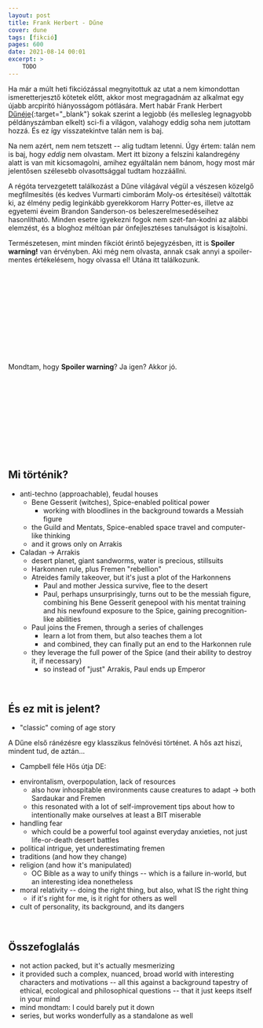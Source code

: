 ```yaml
---
layout: post
title: Frank Herbert - Dűne
cover: dune
tags: [fikció]
pages: 600
date: 2021-08-14 00:01
excerpt: >
    TODO
---
```


Ha már a múlt heti fikciózással megnyitottuk az utat a nem kimondottan ismeretterjesztő kötetek előtt, akkor most megragadnám az alkalmat egy újabb arcpirító hiányosságom pótlására.
Mert habár Frank Herbert [Dűnéje](https://moly.hu/konyvek/frank-herbert-a-dune){:target="_blank"} sokak szerint a legjobb (és mellesleg legnagyobb példányszámban elkelt) sci-fi a világon, valahogy eddig soha nem jutottam hozzá.
És ez így visszatekintve talán nem is baj.

Na nem azért, nem nem tetszett -- alig tudtam letenni.
Úgy értem: talán nem is baj, hogy *eddig* nem olvastam.
Mert itt bizony a felszíni kalandregény alatt is van mit kicsomagolni, amihez egyáltalán nem bánom, hogy most már jelentősen szélesebb olvasottsággal tudtam hozzáállni.

A régóta tervezgetett találkozást a Dűne világával végül a vészesen közelgő megfilmesítés (és kedves Vurmarti cimborám Moly-os értesítései) váltották ki, az élmény pedig leginkább gyerekkorom Harry Potter-es, illetve az egyetemi éveim Brandon Sanderson-os beleszerelmesedéseihez hasonlítható.
Minden esetre igyekezni fogok nem szét-fan-kodni az alábbi elemzést, és a bloghoz méltóan pár önfejlesztéses tanulságot is kisajtolni. 

Természetesen, mint minden fikciót érintő bejegyzésben, itt is **Spoiler warning!** van érvényben.
Aki még nem olvasta, annak csak annyi a spoiler-mentes értékelésem, hogy olvassa el!
Utána itt találkozunk.

<br /><br /><br /><br /><br /><br /><br /><br /><br /><br /><br />
Mondtam, hogy **Spoiler warning**? Ja igen? Akkor jó.
<br /><br /><br /><br /><br /><br /><br /><br /><br /><br /><br />













## Mi történik?

- anti-techno (approachable), feudal houses
    - Bene Gesserit (witches), Spice-enabled political power
        - working with bloodlines in the background towards a Messiah figure
    - the Guild and Mentats, Spice-enabled space travel and computer-like thinking
    - and it grows only on Arrakis
- Caladan -> Arrakis
    - desert planet, giant sandworms, water is precious, stillsuits
    - Harkonnen rule, plus Fremen "rebellion"
    - Atreides family takeover, but it's just a plot of the Harkonnens
        - Paul and mother Jessica survive, flee to the desert
        - Paul, perhaps unsurprisingly, turns out to be the messiah figure, combining his Bene Gesserit genepool with his mentat training and his newfound exposure to the Spice, gaining precognition-like abilities
    - Paul joins the Fremen, through a series of challenges
        - learn a lot from them, but also teaches them a lot
        - and combined, they can finally put an end to the Harkonnen rule
    - they leverage the full power of the Spice (and their ability to destroy it, if necessary)
        - so instead of "just" Arrakis, Paul ends up Emperor

<br>

















## És ez mit is jelent?

- "classic" coming of age story

A Dűne első ránézésre egy klasszikus felnövési történet.
A hős azt hiszi, mindent tud, de aztán...
+ Campbell féle Hős útja
DE:



- environtalism, overpopulation, lack of resources
    - also how inhospitable environments cause creatures to adapt -> both Sardaukar and Fremen
    - this resonated with a lot of self-improvement tips about how to intentionally make ourselves at least a BIT miserable
- handling fear
    - which could be a powerful tool against everyday anxieties, not just life-or-death desert battles
- political intrigue, yet underestimating fremen
- traditions (and how they change)
- religion (and how it's manipulated)
    - OC Bible as a way to unify things -- which is a failure in-world, but an interesting idea nonetheless
- moral relativity -- doing the right thing, but also, what IS the right thing
    - if it's right for me, is it right for others as well
- cult of personality, its background, and its dangers

<br>

















## Összefoglalás    

- not action packed, but it's actually mesmerizing
- it provided such a complex, nuanced, broad world with interesting characters and motivations -- all this against a background tapestry of ethical, ecological and philosophical questions -- that it just keeps itself in your mind
- mind mondtam: I could barely put it down
- series, but works wonderfully as a standalone as well

